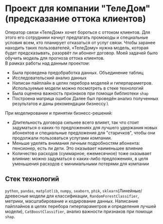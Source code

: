 # Проект для компании "ТелеДом" (предсказание оттока клиентов)
Оператор связи «ТелеДом» хочет бороться с оттоком клиентов. Для этого его сотрудники начнут предлагать промокоды и специальные условия всем, кто планирует отказаться от услуг связи. Чтобы заранее находить таких пользователей, «ТелеДому» нужна модель, которая будет предсказывать, разорвёт ли абонент договор. Моей задачей было обучить модель для прогноза оттока клиентов.\
В рамках работы над данным проектом:
- Была проведена предобработка данных. Объединение таблиц
- Исследовательский анализ данных
- Написан пайплайн в целях перебора моделей и гиперпараметров. Используемые модели можно посмотреть в стеке технологий
- Была оценена важность признаков при помощи библиотеки `shap`
- Построена матрица ошибок
Далее был проведён анализ полученных результатов и даны рекомендации бизнессу.\

При моделировании и принятии бизнесс-решений:
- Длительность договора сильнее всего влияет, так что стоит задуматься о каких-то предложениях для лучшего удержания новых абонентов и специальные предложения для "старичков", чтобы они продолжали пользоваться услугами компании.
- Меньше уделять внимания личным подробностям абонента: пенсионер, есть ли дети. Это оказывает наименьшее влияние
- Количество расходов (суммарное, ежемесячное) тоже оказывает влияние: можно задуматься о каких-либо предложениях, в целя уменьшения расходов с минимальными потерями для компании

## Стек технологий
`python`, `pandas`,  `matplotlib`, `numpy`, `seaborn`, `phik`, `sklearn`(Линейные/древесные модели для классификации, `RandomForestClassifier`, метрики, масштабирование и кодирование данных. Написание пайплайнов в целях перебора гиперпараметров и определения лучшей модели), `CatBoostClassifier`, анализ важности признаков при помощи `shap`.
